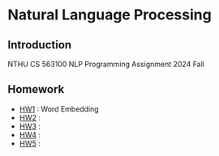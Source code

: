 # Natural Language Processing

## Introduction

NTHU CS 563100 NLP Programming Assignment 2024 Fall

## Homework

- [HW1](./hw1/README.md) : Word Embedding
- [HW2](./hw2/README.md) :
- [HW3](./hw3/README.md) :
- [HW4](./hw4/README.md) :
- [HW5](./hw5/README.md) :
